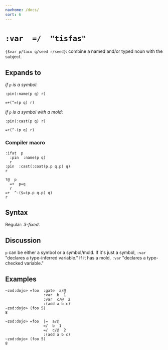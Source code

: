 ```yaml
---
navhome: /docs/
sort: 6
---
```


# `:var  =/  "tisfas"` 

`{$var p/taco q/seed r/seed}`: combine a named and/or typed 
noun with the subject.

## Expands to

*if `p` is a symbol*:

```
:pin(:name(p q) r)
```

```
=+(^=(p q) r)
```

*if `p` is a symbol with a mold*:

```
:pin(:cast(p q) r)
```

```
=+(^-(p q) r)
```

### Compiler macro

```
:ifat  p
  :pin  :name(p q)
  r
:pin  :cast(:coat(p.p q.p) q)
r
```

```
?@  p
  =+  p=q
  r
=+  ^-($=(p.p q.p) q)
r
```

## Syntax

Regular: *3-fixed*.

## Discussion

`p` can be either a symbol or a symbol/mold.  If it's just a symbol,
`:var` "declares a type-inferred variable."  If it has a mold, `:var`
"declares a type-checked variable."

## Examples

```
~zod:dojo> =foo  :gate  a/@
                 :var  b  1
                 :var  c/@  2
                 :(add a b c)
~zod:dojo> (foo 5)
8
```

```
~zod:dojo> =foo  |=  a/@
                 =/  b  1
                 =/  c/@  2
                 :(add a b c)
~zod:dojo> (foo 5)
8
```

